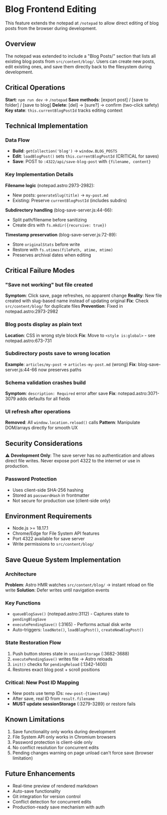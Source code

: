 # Blog Frontend Editing

This feature extends the notepad at `/notepad` to allow direct editing of blog posts from the browser during development.

## Overview

The notepad was extended to include a "Blog Posts/" section that lists all existing blog posts from `src/content/blog/`. Users can create new posts, edit existing ones, and save them directly back to the filesystem during development.

## Critical Operations

**Start**: `npm run dev` → `/notepad`
**Save methods**: [export post] / [save to folder] / [save to blog]
**Delete**: [del] → [sure?] → confirm (two-click safety)
**Key state**: `this.currentBlogPostId` tracks editing context

## Technical Implementation

### Data Flow
- **Build**: `getCollection('blog')` → `window.BLOG_POSTS`
- **Edit**: `loadBlogPost()` sets `this.currentBlogPostId` (CRITICAL for saves)
- **Save**: POST to `:4322/api/save-blog-post` with `{filename, content}`

### Key Implementation Details

**Filename logic** (notepad.astro:2973-2982):
- New posts: `generateSlug(title)` → `my-post.md`
- Existing: Preserve `currentBlogPostId` (includes subdirs)

**Subdirectory handling** (blog-save-server.js:44-66):
- Split path/filename before sanitizing
- Create dirs with `fs.mkdir({recursive: true})`

**Timestamp preservation** (blog-save-server.js:72-89):
- Store `originalStats` before write
- Restore with `fs.utimes(filePath, atime, mtime)`
- Preserves archival dates when editing

## Critical Failure Modes

### "Save not working" but file created
**Symptom**: Click save, page refreshes, no apparent change
**Reality**: New file created with slug-based name instead of updating original
**Fix**: Check `src/content/blog/` for duplicate files
**Prevention**: Fixed in notepad.astro:2973-2982

### Blog posts display as plain text
**Location**: CSS in wrong style block
**Fix**: Move to `<style is:global>` - see notepad.astro:673-731

### Subdirectory posts save to wrong location
**Example**: `articles/my-post` → `articles-my-post.md` (wrong)
**Fix**: blog-save-server.js:44-66 now preserves paths

### Schema validation crashes build
**Symptom**: `description: Required` error after save
**Fix**: notepad.astro:3071-3079 adds defaults for all fields

### UI refresh after operations
**Removed**: All `window.location.reload()` calls
**Pattern**: Manipulate DOM/arrays directly for smooth UX

## Security Considerations

⚠️ **Development Only**: The save server has no authentication and allows direct file writes. Never expose port 4322 to the internet or use in production.

### Password Protection
- Uses client-side SHA-256 hashing
- Stored as `passwordHash` in frontmatter
- Not secure for production use (client-side only)

## Environment Requirements
- Node.js >= 18.17.1
- Chrome/Edge for File System API features
- Port 4322 available for save server
- Write permissions to `src/content/blog/`

## Save Queue System Implementation

### Architecture
**Problem**: Astro HMR watches `src/content/blog/` → instant reload on file write
**Solution**: Defer writes until navigation events

### Key Functions
- `queueBlogSave()` (notepad.astro:3112) - Captures state to `pendingBlogSave`
- `executePendingSave()` (:3165) - Performs actual disk write
- Auto-triggers: `loadNote()`, `loadBlogPost()`, `createNewBlogPost()`

### State Restoration Flow
1. Push button stores state in `sessionStorage` (:3682-3688)
2. `executePendingSave()` writes file → Astro reloads
3. `init()` checks for `pendingReload` (:1342-1400)
4. Restores exact blog post + scroll positions

### Critical: New Post ID Mapping
- New posts use temp IDs: `new-post-{timestamp}`
- After save, real ID from `result.filename`
- **MUST update sessionStorage** (:3279-3289) or restore fails

## Known Limitations
1. Save functionality only works during development
2. File System API only works in Chromium browsers
3. Password protection is client-side only
4. No conflict resolution for concurrent edits
5. Pending changes warning on page unload can't force save (browser limitation)

## Future Enhancements
- Real-time preview of rendered markdown
- Auto-save functionality
- Git integration for version control
- Conflict detection for concurrent edits
- Production-ready save mechanism with auth